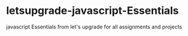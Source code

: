 # letsupgrade-javascript-Essentials
javascript Essentials from let's upgrade for all assignments and projects
